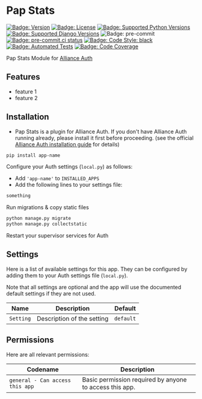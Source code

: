 # Pap Stats

[![Badge: Version]][pypi]
[![Badge: License]][license]
[![Badge: Supported Python Versions]][pypi]
[![Badge: Supported Django Versions]][pypi]
![Badge: pre-commit]
[![Badge: pre-commit.ci status]][pre-commit.ci status]
[![Badge: Code Style: black]][black code formatter documentation]
[![Badge: Automated Tests]][automated tests on github]
[![Badge: Code Coverage]][codecov]

Pap Stats Module for [Alliance Auth]

## Features

- feature 1
- feature 2

## Installation

- Pap Stats is a plugin for Alliance Auth. If you don't have Alliance Auth running
  already, please install it first before proceeding. (see the official
  [Alliance Auth installation guide] for details)

```bash
pip install app-name
```

Configure your Auth settings (`local.py`) as follows:

- Add `'app-name'` to `INSTALLED_APPS`
- Add the following lines to your settings file:

```python
something
```

Run migrations & copy static files

```bash
python manage.py migrate
python manage.py collectstatic
```

Restart your supervisor services for Auth

## Settings

Here is a list of available settings for this app. They can be configured by adding them to your Auth settings file (`local.py`).

Note that all settings are optional and the app will use the documented default settings if they are not used.

| Name      | Description                | Default   |
| --------- | -------------------------- | --------- |
| `Setting` | Description of the setting | `default` |

## Permissions

Here are all relevant permissions:

| Codename                        | Description                                             |
| ------------------------------- | ------------------------------------------------------- |
| `general - Can access this app` | Basic permission required by anyone to access this app. |

<!-- Links -->

[alliance auth]: https://gitlab.com/allianceauth/allianceauth "Alliance Auth"
[alliance auth installation guide]: https://allianceauth.readthedocs.io/en/latest/installation/allianceauth.html "Alliance Auth installation guide"
[automated tests on github]: https://github.com/astrum-mechanica/aa-pap-stats/actions/workflows/automated-checks.yml
[badge: automated tests]: https://github.com/astrum-mechanica/aa-pap-stats/actions/workflows/automated-checks.yml/badge.svg "Automated Tests"
[badge: code coverage]: https://codecov.io/gh/astrum-mechanica/aa-pap-stats/branch/master/graph/badge.svg "Code Coverage"
[badge: code style: black]: https://img.shields.io/badge/code%20style-black-000000.svg "Code Style: black"
[badge: license]: https://img.shields.io/github/license/astrum-mechanica/aa-pap-stats "License"
[badge: pre-commit]: https://img.shields.io/badge/pre--commit-enabled-brightgreen?logo=pre-commit&logoColor=white "pre-commit"
[badge: pre-commit.ci status]: https://results.pre-commit.ci/badge/github/astrum-mechanica/aa-pap-stats/master.svg "pre-commit.ci status"
[badge: supported django versions]: https://img.shields.io/pypi/djversions/aa-pap-stats?label=django "Supported Django Versions"
[badge: supported python versions]: https://img.shields.io/pypi/pyversions/aa-pap-stats "Supported Python Versions"
[badge: version]: https://img.shields.io/pypi/v/aa-pap-stats?label=release "Version"
[black code formatter documentation]: http://black.readthedocs.io/en/latest/
[codecov]: https://codecov.io/gh/astrum-mechanica/aa-pap-stats
[license]: https://github.com/astrum-mechanica/aa-pap-stats/blob/master/LICENSE
[pre-commit.ci status]: https://results.pre-commit.ci/latest/github/astrum-mechanica/aa-pap-stats/master "pre-commit.ci"
[pypi]: https://pypi.org/project/aa-pap-stats/
